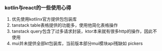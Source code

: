 ### kotlin与react的一些使用心得

1. 优先使用kotlinx官方提供包包装库
2. tanstack table表格提供的功能多，使用他简化表格操作
3. tanstack query包含了过多请求封装，ktor本来就有很多http的操作，因此不使用
4. mui并未提供全部kt包装库，当前版本部分mui模块api残缺如 pickers
